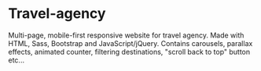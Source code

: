 # Travel-agency
Multi-page, mobile-first responsive website for travel agency. 
Made with HTML, Sass, Bootstrap and JavaScript/jQuery.
Contains carousels, parallax effects, animated counter, filtering destinations, "scroll back to top" button etc...
